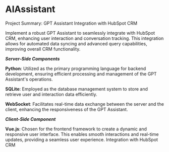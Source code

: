 # AIAssistant
Project Summary: GPT Assistant Integration with HubSpot CRM

Implement a robust GPT Assistant to seamlessly integrate with HubSpot CRM, enhancing user interaction and conversation tracking. This integration allows for automated data syncing and advanced query capabilities, improving overall CRM functionality.

***Server-Side Components***

**Python**: Utilized as the primary programming language for backend development, ensuring efficient processing and management of the GPT Assistant's operations.

**SQLite**: Employed as the database management system to store and retrieve user and interaction data efficiently.

**WebSocket**: Facilitates real-time data exchange between the server and the client, enhancing the responsiveness of the GPT Assistant.

***Client-Side Component***

**Vue.js**: Chosen for the frontend framework to create a dynamic and responsive user interface. This enables smooth interactions and real-time updates, providing a seamless user experience.
Integration with HubSpot CRM


